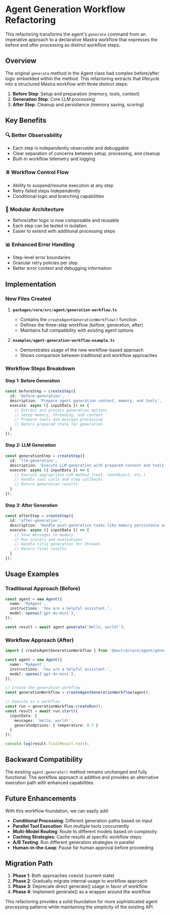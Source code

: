 # Agent Generation Workflow Refactoring

This refactoring transforms the agent's `generate` command from an imperative approach to a declarative Mastra workflow that expresses the before and after processing as distinct workflow steps.

## Overview

The original `generate` method in the Agent class had complex before/after logic embedded within the method. This refactoring extracts that lifecycle into a structured Mastra workflow with three distinct steps:

1. **Before Step**: Setup and preparation (memory, tools, context)
2. **Generation Step**: Core LLM processing
3. **After Step**: Cleanup and persistence (memory saving, scoring)

## Key Benefits

### 🔍 **Better Observability**
- Each step is independently observable and debuggable
- Clear separation of concerns between setup, processing, and cleanup
- Built-in workflow telemetry and logging

### ⏸️ **Workflow Control Flow**
- Ability to suspend/resume execution at any step
- Retry failed steps independently
- Conditional logic and branching capabilities

### 🧩 **Modular Architecture**
- Before/after logic is now composable and reusable
- Each step can be tested in isolation
- Easier to extend with additional processing steps

### 📊 **Enhanced Error Handling**
- Step-level error boundaries
- Granular retry policies per step
- Better error context and debugging information

## Implementation

### New Files Created

1. **`packages/core/src/agent/generation-workflow.ts`**
   - Contains the `createAgentGenerationWorkflow()` function
   - Defines the three-step workflow (before, generation, after)
   - Maintains full compatibility with existing agent options

2. **`examples/agent-generation-workflow-example.ts`**
   - Demonstrates usage of the new workflow-based approach
   - Shows comparison between traditional and workflow approaches

### Workflow Steps Breakdown

#### Step 1: Before Generation
```typescript
const beforeStep = createStep({
  id: 'before-generation',
  description: 'Prepare agent generation context, memory, and tools',
  execute: async ({ inputData }) => {
    // Extract and process generation options
    // Setup memory, threading, and context
    // Prepare tools and message processing
    // Return prepared state for generation
  }
});
```

#### Step 2: LLM Generation  
```typescript
const generationStep = createStep({
  id: 'llm-generation', 
  description: 'Execute LLM generation with prepared context and tools',
  execute: async ({ inputData }) => {
    // Execute appropriate LLM method (text, textObject, etc.)
    // Handle tool calls and step callbacks
    // Return generation results
  }
});
```

#### Step 3: After Generation
```typescript
const afterStep = createStep({
  id: 'after-generation',
  description: 'Handle post-generation tasks like memory persistence and scoring', 
  execute: async ({ inputData }) => {
    // Save messages to memory
    // Run scorers and evaluations
    // Handle title generation for threads
    // Return final results
  }
});
```

## Usage Examples

### Traditional Approach (Before)
```typescript
const agent = new Agent({
  name: 'MyAgent',
  instructions: 'You are a helpful assistant.',
  model: openai('gpt-4o-mini'),
});

const result = await agent.generate('Hello, world!');
```

### Workflow Approach (After)
```typescript
import { createAgentGenerationWorkflow } from '@mastra/core/agent/generation-workflow';

const agent = new Agent({
  name: 'MyAgent', 
  instructions: 'You are a helpful assistant.',
  model: openai('gpt-4o-mini'),
});

// Create the generation workflow
const generationWorkflow = createAgentGenerationWorkflow(agent);

// Execute as a workflow
const run = generationWorkflow.createRun();
const result = await run.start({
  inputData: {
    messages: 'Hello, world!',
    generateOptions: { temperature: 0.7 }
  }
});

console.log(result.finalResult.text);
```

## Backward Compatibility

The existing `agent.generate()` method remains unchanged and fully functional. The workflow approach is additive and provides an alternative execution path with enhanced capabilities.

## Future Enhancements

With this workflow foundation, we can easily add:

- **Conditional Processing**: Different generation paths based on input
- **Parallel Tool Execution**: Run multiple tools concurrently  
- **Multi-Model Routing**: Route to different models based on complexity
- **Caching Strategies**: Cache results at specific workflow steps
- **A/B Testing**: Run different generation strategies in parallel
- **Human-in-the-Loop**: Pause for human approval before proceeding

## Migration Path

1. **Phase 1**: Both approaches coexist (current state)
2. **Phase 2**: Gradually migrate internal usage to workflow approach
3. **Phase 3**: Deprecate direct generate() usage in favor of workflow
4. **Phase 4**: Implement generate() as a wrapper around the workflow

This refactoring provides a solid foundation for more sophisticated agent processing patterns while maintaining the simplicity of the existing API.